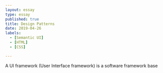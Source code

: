 ```yaml
---
layout: essay
type: essay
published: true
title: Design Patterns
date: 2019-04-26
labels:
  - [Semantic UI]
  - [HTML]
  - [CSS]

---
```

  A UI framework (User Interface framework) is a software framework base

